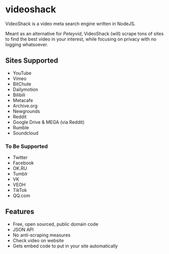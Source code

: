 # videoshack
VideoShack is a video meta search engine written in NodeJS.

Meant as an alternative for *Peteyvid*, VideoShack (will) scrape tons of sites to find the best video in your interest, while focusing on privacy with no logging whatsoever.

## Sites Supported
- YouTube
- Vimeo
- BitChute
- Dailymotion
- Bilibili
- Metacafe
- Archive.org
- Newgrounds
- Reddit
- Google Drive & MEGA (via Reddit)
- Rumble
- Soundcloud

### To Be Supported
- Twitter
- Facebook
- OK.RU
- Tumblr
- VK
- VEOH
- TikTok
- QQ.com

## Features
- Free, open sourced, public domain code
- JSON API
- No anti-scraping measures
- Check video on website
- Gets embed code to put in your site automatically
